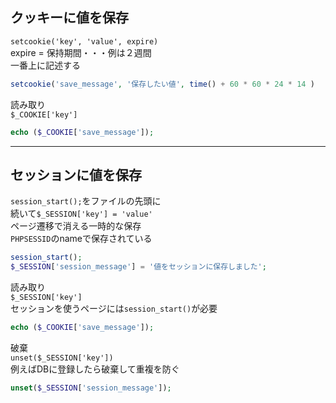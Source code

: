 ## クッキーに値を保存
`setcookie('key', 'value', expire)`  
expire = 保持期間・・・例は２週間  
一番上に記述する
```php
setcookie('save_message', '保存したい値', time() + 60 * 60 * 24 * 14 )
```
読み取り  
`$_COOKIE['key']`
```php
echo ($_COOKIE['save_message']);
```
***
## セッションに値を保存
`session_start();`をファイルの先頭に  
続いて`$_SESSION['key'] = 'value'`  
ページ遷移で消える一時的な保存  
`PHPSESSID`のnameで保存されている
```php
session_start();
$_SESSION['session_message'] = '値をセッションに保存しました';
```
読み取り  
`$_SESSION['key']`  
セッションを使うページには`session_start()`が必要
```php
echo ($_COOKIE['save_message']);
```
破棄  
`unset($_SESSION['key'])`  
例えばDBに登録したら破棄して重複を防ぐ
```php
unset($_SESSION['session_message']);
```